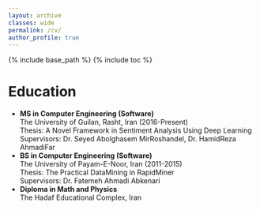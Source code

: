 ```yaml
---
layout: archive
classes: wide
permalink: /cv/
author_profile: true
---
```

{% include base_path %}
{% include toc %}
# Education
<ul>
<li>
 <b>MS in Computer Engineering (Software)</b><br>
 The University of Guilan, Rasht, Iran (2016-Present)<br>
 Thesis: A Novel Framework in Sentiment Analysis Using Deep Learning<br>
 Supervisors: Dr. Seyed Abolghasem MirRoshandel, Dr. HamidReza AhmadiFar
</li>
<li>
 <b>BS in Computer Engineering (Software)</b><br>
 The University of Payam-E-Noor, Iran (2011-2015)<br>
 Thesis: The Practical DataMining in RapidMiner<br>
 Supervisors: Dr. Fatemeh Ahmadi Abkenari
</li>
<li>
 <b>Diploma in Math and Physics</b><br>
 The Hadaf Educational Complex, Iran<br>
</li>
</ul>
